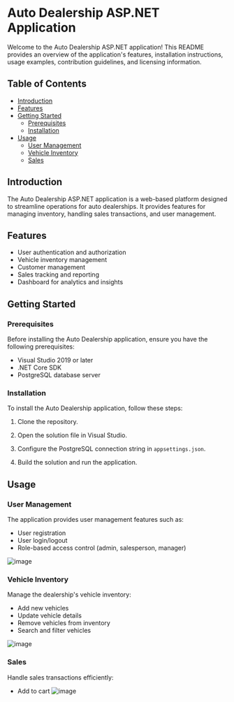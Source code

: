 # Auto Dealership ASP.NET Application

Welcome to the Auto Dealership ASP.NET application! This README provides an overview of the application's features, installation instructions, usage examples, contribution guidelines, and licensing information.


## Table of Contents

- [Introduction](#introduction)
- [Features](#features)
- [Getting Started](#getting-started)
  - [Prerequisites](#prerequisites)
  - [Installation](#installation)
- [Usage](#usage)
  - [User Management](#user-management)
  - [Vehicle Inventory](#vehicle-inventory)
  - [Sales](#sales)

## Introduction

The Auto Dealership ASP.NET application is a web-based platform designed to streamline operations for auto dealerships. It provides features for managing inventory, handling sales transactions, and user management.

## Features

- User authentication and authorization
- Vehicle inventory management
- Customer management
- Sales tracking and reporting
- Dashboard for analytics and insights

## Getting Started

### Prerequisites

Before installing the Auto Dealership application, ensure you have the following prerequisites:

- Visual Studio 2019 or later
- .NET Core SDK
- PostgreSQL database server

### Installation

To install the Auto Dealership application, follow these steps:

1. Clone the repository.
   
2. Open the solution file in Visual Studio.

3. Configure the PostgreSQL connection string in `appsettings.json`.

4. Build the solution and run the application.

## Usage

### User Management

The application provides user management features such as:

- User registration
- User login/logout
- Role-based access control (admin, salesperson, manager)

![image](https://github.com/Lizzgle/Car-dealership/assets/92185534/ffed5693-03ba-471e-865b-0060400c32e7)


### Vehicle Inventory

Manage the dealership's vehicle inventory:

- Add new vehicles
- Update vehicle details
- Remove vehicles from inventory
- Search and filter vehicles

![image](https://github.com/Lizzgle/Car-dealership/assets/92185534/1c72550b-7ab0-4162-9d04-080a10c6200e)

### Sales

Handle sales transactions efficiently:

- Add to cart
![image](https://github.com/Lizzgle/Car-dealership/assets/92185534/ff2006fe-0fc2-4ca2-9d69-125094631f86)
